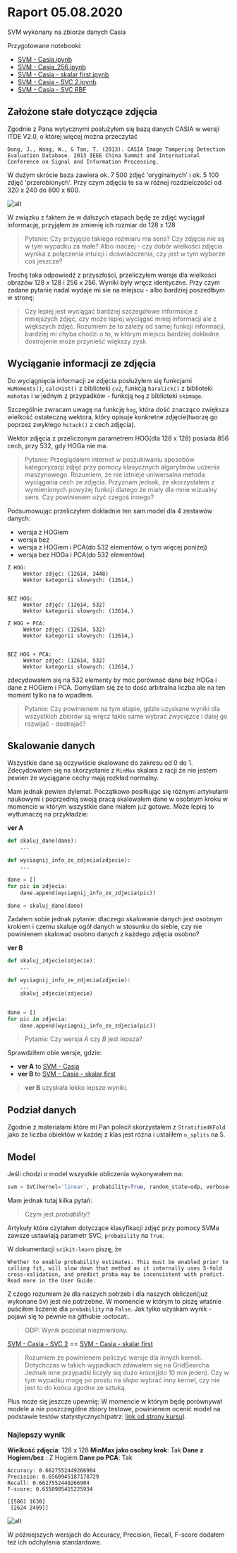 # Raport 05.08.2020

SVM wykonany na zbiorze danych Casia

Przygotowane notebooki:

 - [SVM - Casia.ipynb](https://github.com/Torak28/Image-manipulation-detection/blob/master/PoC%20-%20SVM/Casia/SVM%20-%20Casia.ipynb)
 - [SVM - Casia_256.ipynb](https://github.com/Torak28/Image-manipulation-detection/blob/master/PoC%20-%20SVM/Casia/SVM%20-%20Casia_256.ipynb)
 - [SVM - Casia - skalar first.ipynb](https://github.com/Torak28/Image-manipulation-detection/blob/master/PoC%20-%20SVM/Casia/SVM%20-%20Casia%20-%20skalar%20first.ipynb)
 - [SVM - Casia - SVC 2.ipynb](https://github.com/Torak28/Image-manipulation-detection/blob/master/PoC%20-%20SVM/Casia/SVM%20-%20Casia%20-%20SVC%202.ipynb)
 - [SVM - Casia - SVC RBF](http://localhost:8888/notebooks/PoC%20-%20SVM/Casia/SVM%20-%20Casia%20-%20SVC%20RBF.ipynb)


## Założone stałe dotyczące zdjęcia

Zgodnie z Pana wytycznymi posłużyłem się bazą danych CASIA w wersji ITDE V2.0, o której więcej można przeczytać 

```
Dong, J., Wang, W., & Tan, T. (2013). CASIA Image Tampering Detection Evaluation Database. 2013 IEEE China Summit and International Conference on Signal and Information Processing.
```

W dużym skrócie baza zawiera ok. 7 500 zdjęć 'oryginalnych' i ok. 5 100 zdjęć 'przerobionych'. Przy czym zdjęcia te sa w różnej rozdzielczości od 320 x 240 do 800 x 600.

![alt](statystyki_zbioru_danych.png?raw=true)

W związku z faktem że w dalszych etapach będę ze zdjęć wyciągał informację, przyjąłem że zmienię ich rozmiar do 128 x 128

> Pytanie: Czy przyjęcie takiego rozmiaru ma sens? Czy zdjęcia nie są w tym wypadku za małe? Albo inaczej - czy dobór wielkości zdjęcia wynika z połączenia intuicji i doświadczenia, czy jest w tym wyborze coś jeszcze?

Trochę taka odpowiedź z przyszłości, przeliczyłem wersje dla wielkości obrazów 128 x 128 i 256 x 256. Wyniki były wręcz identyczne. Przy czym zadane pytanie nadal wydaje mi sie na miejscu - albo bardziej poszedłbym w stronę:

> Czy lepiej jest wyciągać bardziej szczegółowe informacje z mniejszych zdjęć, czy może lepiej wyciągać mniej informacji ale z większych zdjęć. Rozumiem że to zależy od samej funkcji informacji, bardziej mi chyba chodzi o to, w którym miejscu bardziej dokładne dostrojenie może przynieść większy zysk.

## Wyciąganie informacji ze zdjęcia

Do wyciągnięcia informacji ze zdjęcia posłużyłem się funkcjami `HuMoments()`, `calcHist()` z biblioteki `cv2`, funkcją `haralick()` z biblioteki `mahotas` i w jednym z przypadków - funkcją `hog` z biblioteki `skimage`.

Szczególnie zwracam uwagę na funkcję `hog`, która dość znacząco zwiększa wielkość ostateczną wektora, który opisuje konkretne zdjęcie(tworzę go poprzez zwykłego `hstack()` z cech zdjęcia).

Wektor zdjęcia z przeliczonym parametrem HOG(dla 128 x 128) posiada 856 cech, przy 532, gdy HOGa nie ma. 

> Pytanie: Przeglądałem internet w poszukiwaniu sposobów kategoryzacji zdjęć przy pomocy klasycznych algorytmów uczenia maszynowego. Rozumiem, że nie istnieje uniwersalna metoda wyciągania cech ze zdjęcia. Przyznam jednak, że skorzystałem z wymienionych powyżej funkcji dlatego że miały dla mnie wizualny sens. Czy powinienem użyć czegoś innego?

Podsumowując przeliczyłem dokładnie ten sam model dla 4 zestawów danych:

- wersja z HOGiem
- wersja bez
- wersja z HOGiem i PCA(do 532 elementów, o tym więcej poniżej)
- wersja bez HOGa i PCA(do 532 elementów)

```
Z HOG:
	 Wektor zdjęć: (12614, 3448)
	 Wektor kategorii słownych: (12614,)


BEZ HOG:
	 Wektor zdjęć: (12614, 532)
	 Wektor kategorii słownych: (12614,)

Z HOG + PCA:
	 Wektor zdjęć: (12614, 532)
	 Wektor kategorii słownych: (12614,)


BEZ HOG + PCA:
	 Wektor zdjęć: (12614, 532)
	 Wektor kategorii słownych: (12614,)
```

zdecydowałem się na 532 elementy by móc porównać dane bez HOGa i dane z HOGiem i PCA. Domyślam się że to dość arbitralna liczba ale na ten moment tylko na to wpadłem.

> Pytanie: Czy powinienem na tym etapie, gdzie uzyskane wyniki dla wszystkich zbiorów są wręcz takie same wybrać *zwycięzce* i dalej go rozwijać - dostrajać? 

## Skalowanie danych

Wszystkie dane są oczywiście skalowane do zakresu od 0 do 1. Zdecydowałem się na skorzystanie z `MinMax` skalara z racji że nie jestem pewien że wyciągane cechy mają rozkład normalny.

Mam jednak pewien dylemat. Początkowo posiłkując się różnymi artykułami naukowymi i poprzednią swoją pracą skalowałem dane w osobnym kroku w momencie w którym wszystkie dane miałem już gotowe. Może lepiej to wytłumaczę na przykładzie:

**ver A**

```py
def skaluj_dane(dane):
    ...

def wyciagnij_info_ze_zdjecia(zdjecie):
    ...

dane = []
for pic in zdjecia:
    dane.append(wyciagnij_info_ze_zdjecia(pic))

dane = skaluj_dane(dane)
```

Zadałem sobie jednak pytanie: dlaczego skalowanie danych jest osobnym krokiem i czemu skaluje ogół danych w stosunku do siebie, czy nie powinienem skalować osobno danych z każdego zdjęcia osobno?

**ver B**

```py
def skaluj_zdjecie(zdjecie):
    ...

def wyciagnij_info_ze_zdjecia(zdjecie):
    ...
    skaluj_zdjecie(zdjecie)


dane = []
for pic in zdjecia:
    dane.append(wyciagnij_info_ze_zdjecia(pic))
```

> Pytanie: Czy wersja *A* czy *B* jest lepsza?


Sprawdziłem obie wersje, gdzie:

 * **ver A** to [SVM - Casia](http://localhost:8888/notebooks/PoC%20-%20SVM/Casia/SVM%20-%20Casia.ipynb)
 * **ver B** to [SVM - Casia - skalar first](http://localhost:8888/notebooks/PoC%20-%20SVM/Casia/SVM%20-%20Casia%20-%20skalar%20first.ipynb)

> **ver B** uzyskała lekko lepsze wyniki.

## Podział danych

Zgodnie z materiałami które mi Pan polecił skorzystałem z `StratifiedKFold` jako że liczba obiektów w każdej z klas jest różna i ustaliłem `n_splits` na 5.

## Model

Jeśli chodzi o model wszystkie obliczenia wykonywałem na:

```py
svm = SVC(kernel='linear', probability=True, random_state=odp, verbose=True)
```

Mam jednak tutaj kilka pytań:

> Czym jest *probability*?

Artykuły które czytałem dotyczące klasyfikacji zdjęć przy pomocy SVMa zawsze ustawiają parametr SVC, `probability` na `True`.

W dokumentacji `scikit-learn` piszę, że

```
Whether to enable probability estimates. This must be enabled prior to calling fit, will slow down that method as it internally uses 5-fold cross-validation, and predict_proba may be inconsistent with predict. Read more in the User Guide.
```

Z czego rozumiem że dla naszych potrzeb i dla naszych obliczeń(już wykonane 5v) jest nie potrzebne. W momencie w którym to piszę właśnie puściłem liczenie dla `probability` na `False`. Jak tylko uzyskam wynik - pojawi się to pewnie na githubie :octocat:.

> ODP: Wynik pozostał niezmieniony.

[SVM - Casia - SVC 2](http://localhost:8888/notebooks/PoC%20-%20SVM/Casia/SVM%20-%20Casia%20-%20SVC%202.ipynb) == [SVM - Casia - skalar first](http://localhost:8888/notebooks/PoC%20-%20SVM/Casia/SVM%20-%20Casia%20-%20skalar%20first.ipynb)

> Rozumiem że powinienem policzyć wersje dla innych kerneli. Dotychczas w takich wypadkach zdawałem się na GridSearcha. Jednak inne przypadki liczyły się dużo krócej(do 10 min jeden). Czy w tym wypadku mogę po prostu na *ślepo* wybrać inny kernel, czy nie jest to do końca zgodne ze sztuką.

Plus może się jeszcze upewnię: W momencie w którym będę porównywał modele a nie poszczególne zbiory testowe, powinienem ocenić model na podstawie testów statystycznych(patrz: [link od strony kursu](https://metsi.github.io/2020/04/03/kod4.html)).

### Najlepszy wynik

**Wielkość zdjęcia**: 128 x 128
**MinMax jako osobny krok**: Tak
**Dane z Hogiem/bez** : Z Hogiem
**Dane po PCA**: Tak

```
Accuracy: 0.6627552449266904
Precision: 0.6560945187178729
Recall: 0.6627552449266904
F-score: 0.6550985415225934

[[5861 1630]
 [2624 2499]]
```

![alt](cm.png?raw=true)

W późniejszych wersjach do Accuracy, Precision, Recall, F-score dodałem też ich odchylenia standardowe.